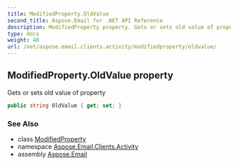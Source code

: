 ```yaml
---
title: ModifiedProperty.OldValue
second_title: Aspose.Email for .NET API Reference
description: ModifiedProperty property. Gets or sets old value of property
type: docs
weight: 40
url: /net/aspose.email.clients.activity/modifiedproperty/oldvalue/
---
```

## ModifiedProperty.OldValue property

Gets or sets old value of property

```csharp
public string OldValue { get; set; }
```

### See Also

* class [ModifiedProperty](../)
* namespace [Aspose.Email.Clients.Activity](../../modifiedproperty/)
* assembly [Aspose.Email](../../../)


